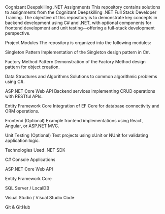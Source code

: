 Cognizant Deepskilling .NET Assignments
This repository contains solutions to assignments from the Cognizant Deepskilling .NET Full Stack Developer Training. The objective of this repository is to demonstrate key concepts in backend development using C# and .NET, with optional components for frontend development and unit testing—offering a full-stack development perspective.

Project Modules
The repository is organized into the following modules:

Singleton Pattern
Implementation of the Singleton design pattern in C#.

Factory Method Pattern
Demonstration of the Factory Method design pattern for object creation.

Data Structures and Algorithms
Solutions to common algorithmic problems using C#.

ASP.NET Core Web API
Backend services implementing CRUD operations with RESTful APIs.

Entity Framework Core
Integration of EF Core for database connectivity and ORM operations.

Frontend (Optional)
Example frontend implementations using React, Angular, or ASP.NET MVC.

Unit Testing (Optional)
Test projects using xUnit or NUnit for validating application logic.

Technologies Used
.NET SDK

C# Console Applications

ASP.NET Core Web API

Entity Framework Core

SQL Server / LocalDB

Visual Studio / Visual Studio Code

Git & GitHub
